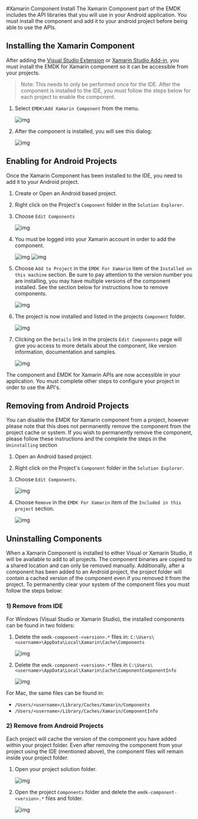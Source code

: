 #Xamarin Component Install
The Xamarin Component part of the EMDK includes the API libraries that you will use in your Android application. You must install the component and add it to your android project before being able to use the APIs.

## Installing the Xamarin Component
After adding the [Visual Studio Extension](../guide/vs/setup) or [Xamarin Studio Add-in](../guide/xs/setup), you must install the EMDK for Xamarin component so it can be accessible from your projects.

> Note: This needs to only be performed once for the IDE. After the component is installed to the IDE, you must follow the steps below for each project to enable the component.

1. Select `EMDK\Add Xamarin Component` from the menu.

	![img](images/component/menu-install.jpg)

2. After the component is installed, you will see this dialog:

	![img](images/component/installed-dialog.jpg)

## Enabling for Android Projects
Once the Xamarin Component has been installed to the IDE, you need to add it to your Android project.

1. Create or Open an Android based project.
2. Right click on the Project's `Component` folder in the `Solution Explorer`.
3. Choose `Edit Components`

	![img](images/vs/edit-components.png)
4. You must be logged into your Xamarin account in order to add the component.	

	![img](images/component/login.png)
	![img](images/component/login-complete.png)

5. Choose `Add to Project` in the `EMDK For Xamarin` item of the `Installed on this machine` section. Be sure to pay attention to the version number you are installing, you may have multiple versions of the component installed. See the section below for instructions how to remove components.

	![img](images/component/add.jpg)

6. The project is now installed and listed in the projects `Component` folder.

	![img](images/component/installed.png)

7. Clicking on the `Details` link in the projects `Edit Components` page will give you access to more details about the component, like version information, documentation and samples.

	![img](images/component/details.jpg)

The component and EMDK for Xamarin APIs are now accessible in your application. You must complete other steps to configure your project in order to use the API's. 

## Removing from Android Projects
You can disable the EMDK for Xamarin component from a project, however please note that this does not permanently remove the component from the project cache or system. If you wish to permanently remove the component, please follow these instructions and the complete the steps in the `Uninstalling` section 

1. Open an Android based project.
2. Right click on the Project's `Component` folder in the `Solution Explorer`.
3. Choose `Edit Components`.

	![img](images/vs/edit-components.png)
5. Choose `Remove` in the `EMDK For Xamarin` item of the `Included in this project` section.

	![img](images/component/remove.jpg)


## Uninstalling Components
When a Xamarin Component is installed to either Visual or Xamarin Studio, it will be available to add to all projects. The component binaries are copied to a shared location and can only be removed manually. Additionally, after a component has been added to an Android project, the project folder will contain a cached version of the component even if you removed it from the project. To permanently clear your system of the component files you must follow the steps below:

### 1) Remove from IDE
For Windows (Visual Studio or Xamarin Studio), the installed components can be found in two folders:

1. Delete the `emdk-component-<version>.*` files in: `C:\Users\<username>\AppData\Local\Xamarin\Cache\Components`

	![img](images/component/cache.jpg)

2. Delete the `emdk-component-<version>.*` files in `C:\Users\<username>\AppData\Local\Xamarin\Cache\ComponentComponentInfo`

	![img](images/component/cache-info.jpg)

For Mac, the same files can be found in:

* `/Users/<username>/Library/Caches/Xamarin/Components`
* `/Users/<username>/Library/Caches/Xamarin/ComponentInfo`

### 2) Remove from Android Projects
Each project will cache the version of the component you have added within your project folder. Even after removing the component from your project using the IDE (mentioned above), the component files will remain inside your project folder. 

1. Open your project solution folder.

	![img](images/component/project-folder.jpg)
2. Open the project `Components` folder and delete the `emdk-component-<version>.*` files and folder.

	![img](images/component/project-folder-component.jpg)
